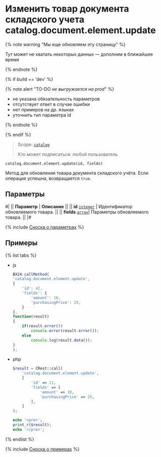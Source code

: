 # Изменить товар документа складского учета catalog.document.element.update

{% note warning "Мы еще обновляем эту страницу" %}

Тут может не хватать некоторых данных — дополним в ближайшее время

{% endnote %}

{% if build == 'dev' %}

{% note alert "TO-DO _не выгружается на prod_" %}

- не указана обязательность параметров
- отсутствует ответ в случае ошибки 
- нет примеров на др. языках
- уточнить тип параметра id
  
{% endnote %}

{% endif %}

> Scope: [`catalog`](../../../scopes/permissions.md)
>
> Кто может подписаться: любой пользователь

```http
catalog.document.element.update(id, fields)
```

Метод для обновления товара документа складского учёта.
Если операция успешна, возвращается `true`.

## Параметры

#|
|| **Параметр** | **Описание** ||
|| **id**
[`integer`](../../../data-types.md) | Идентификатор обновляемого товара. ||
|| **fields** 
[`array`](../../../data-types.md)|  Параметры обновляемого товара. ||
|#

{% include [Сноска о параметрах](../../../../_includes/required.md) %}

## Примеры

{% list tabs %}

- js
  
    ```js
    BX24.callMethod(
    'catalog.document.element.update',
    {
        'id': 42,
        'fields': {
            'amount': 10,
            'purchasingPrice': 25,
        }
    },
    function(result)
    {
        if(result.error())
            console.error(result.error());
        else
            console.log(result.data());
    }
    );
    ```

- php

    ```php
    $result = CRest::call(
        'catalog.document.element.update',
        [
            'id' => 11,
            'fields' => [
                'amount' => 10,
                'purchasingPrice' => 25,
            ],
        ]
    );

    echo '<pre>';
    print_r($result);
    echo '</pre>';
    ```

{% endlist %}

{% include [Сноска о примерах](../../../../_includes/examples.md) %}
